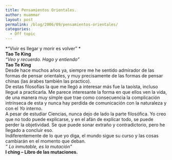 ```yaml
---
title: Pensamientos Orientales.
author: muammar
layout: post
permalink: /blog/2006/09/pensamientos-orientales/
categories:
  - Off topic
---
```

*&#8220;Vivir es llegar y morir es volver&#8221; *  
**Tao Te King**  
*&#8220;Veo y recuerdo. Hago y entiendo&#8221;*  
**Tao Te King**  
Desde hace muchos años ya, siempre me he sentido admirador de las formas de pensar orientales, y muy precisamente de las formas de pensar chinas (las árabes también las practico).  
De estas filosofías la que me llegó a interesar más fue la taoísta, incluso llegué a practicarla. Me parece interesante la forma en que ellos ven la vida, de una manera muy símple que trae como consecuencia la complicación intrínseca de esta y nunca hay perdida de comunicación con la naturaleza y con el *Yo* interno.  
A pesar de estudiar Ciencias, nunca dejo de lado la parte filosófica. Yo creo que no todo puede explicarse, y en el afán de explicar todo, se puede perder la objetividad. Se que puede sonar extraño y contradictorio, pero he llegado a concluir eso.  
Indiferentemente de lo que yo diga, el mundo sigue su curso y las cosas cambiarán en el momento que deban.  
*&#8221; Lo inmutable, es la mutación&#8221;*  
**I ching &#8211; Libro de las mutaciones.**